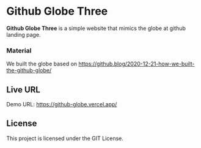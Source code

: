 # Github Globe Three
**Github Globe Three** is a simple website that mimics the globe at github landing page.


### Material
We built the globe based on https://github.blog/2020-12-21-how-we-built-the-github-globe/


## Live URL
Demo URL: https://github-globe.vercel.app/

## License

This project is licensed under the GIT License.
